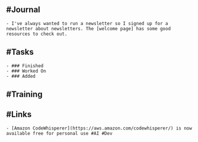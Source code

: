 ## #Journal
	- I've always wanted to run a newsletter so I signed up for a newsletter about newsletters. The [welcome page] has some good resources to check out.
## #Tasks
	- ### Finished
	- ### Worked On
	- ### Added
## #Training
## #Links
	- [Amazon CodeWhisperer](https://aws.amazon.com/codewhisperer/) is now available free for personal use #AI #Dev